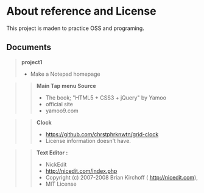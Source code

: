 About reference and License
===========================
This project is maden to practice OSS and programing.

Documents
---------

> **project1**
> - Make a Notepad homepage

> > **Main Tap menu Source**
> > - The book; "HTML5 + CSS3 + jQuery" by Yamoo
> > - official site
> > - yamoo9.com

> > **Clock**
> > - <a href='https://github.com/chrstphrknwtn/grid-clock'>https://github.com/chrstphrknwtn/grid-clock</a>
> > - License information doesn't have.

> >**Text Editor :**
> > - NickEdit
> > - <a href='http://nicedit.com/index.php'>http://nicedit.com/index.php</a>
> > - Copyright (c) 2007-2008 Brian Kirchoff ( <a href='http://nicedit.com'>http://nicedit.com</a>),
> > - MIT License
